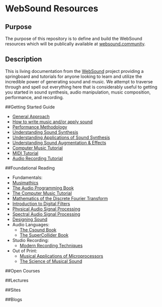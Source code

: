 # WebSound Resources

## Purpose
The purpose of this repository is to define and build the WebSound resources which will be publically available at [websound.community](http://www.websound.community).

## Description
This is living documentation from the [WebSound](https://github.com/websound/WebSound) project providing a springboard and tutorials for anyone looking to learn and utilize the incredible power of generating sound and music. We attempt to traverse through and spell out everything here that is considerably useful to getting you started in sound synthesis, audio manipulation, music composition, performance, and recording.

##Getting Started Guide
* [General Approach](./general/readme.md)
* [How to write music and/or apply sound](./general/how-to-write.md)
* [Performance Methodology](./general/performance.md)
* [Understanding Sound Synthesis](./synthesis/readme.md)
* [Understanding Applications of Sound Synthesis](./application/readme.md)
* [Understanding Sound Augmentation & Effects](./augmentation/readme.md)
* [Computer Music Tutorial](./computer-music/readme.md)
* [MIDI Tutorial](./midi/readme.md)
* [Audio Recording Tutorial](./recording/readme.md)

##Foundational Reading
*  Fundamentals:
  * [Musimathics](http://musimathics.com/)
  * [The Audio Programming Book](https://mitpress.mit.edu/index.php?q=books/audio-programming-book)
  * [The Computer Music Tutorial](https://mitpress.mit.edu/index.php?q=books/computer-music-tutorial)
  * [Mathematics of the Discrete Fourier Transform](https://ccrma.stanford.edu/~jos/mdft/)
  * [Introduction to Digital Filters](https://ccrma.stanford.edu/~jos/filters/)
  * [Physical Audio Signal Processing](https://ccrma.stanford.edu/~jos/pasp/)
  * [Spectral Audio Signal Processing](https://ccrma.stanford.edu/~jos/sasp/)
  * [Designing Sound](https://mitpress.mit.edu/books/designing-sound)
* Audio Languages:
  * [The Csound Book](https://www.mitpress.mit.edu/books/csound-book)
  * [The SuperCollider Book](https://mitpress.mit.edu/index.php?q=books/supercollider-book)
* Studio Recording: 
  * [Modern Recording Techniques](https://www.routledge.com/Modern-Recording-Techniques-8th-Edition/Huber-Runstein/p/book/9780240821573)
* Out of Print:
  * [Musical Applications of Microprocessors](https://openlibrary.org/books/OL2543132M/Musical_applications_of_microprocessors)
  * [The Science of Musical Sound](https://books.google.com/books?id=QvmCQgAACAAJ&dq=the+science+of+musical+sound)  


##Open Courses

##Lectures

##Sites

##Blogs
